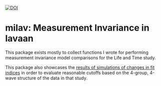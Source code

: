 [![DOI](https://zenodo.org/badge/129271129.svg)](https://zenodo.org/badge/latestdoi/129271129)

# milav: Measurement Invariance in lavaan

This package exists mostly to collect functions I wrote for performing measurement invariance model comparisons for the Life and Time study.

This package also showcases the [results of simulations of changes in fit indices](https://jflournoy.github.io/milav/articles/simulate-mi-tests.html) in order to evaluate reasonable cutoffs based on the 4-group, 4-wave structure of the data in that study.
